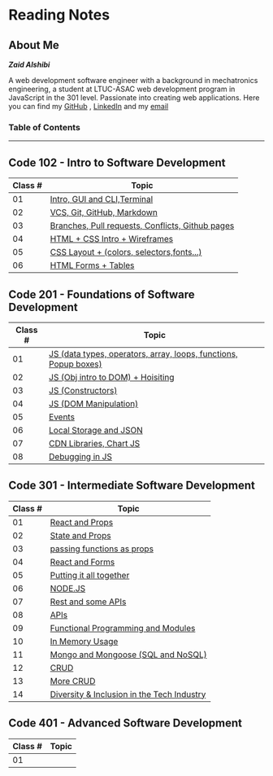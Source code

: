 # Reading Notes

## About Me

***Zaid Alshibi***

A web development software engineer with a background in mechatronics engineering, a student at LTUC-ASAC web development program in JavaScript in the 301 level.
Passionate into creating web applications.
Here you can find my [GitHub](https://github.com/zaidalshibi) , [LinkedIn](https://www.linkedin.com/in/zaidalshibi/) and my [email](mailto:zaidealshibi@gmail.com)

### Table of Contents

---

## Code 102 - Intro to Software Development

| Class # | Topic                                                            |
| ------- | ---------------------------------------------------------------- |
| 01      | [Intro, GUI and CLI,Terminal](102-day01.md)                      |
| 02      | [VCS, Git, GitHub, Markdown](102-day02.md)                       |
| 03      | [Branches, Pull requests, Conflicts, Github pages](102-day03.md) |
| 04      | [HTML  + CSS Intro + Wireframes](102-day04.md)                   |
| 05      | [CSS Layout + (colors, selectors,fonts...)](102-day05.md)        |
| 06      | [HTML Forms + Tables](102-day05.md)                              |

## Code 201 - Foundations of Software Development

| Class # | Topic                                                                           |
| ------- | ------------------------------------------------------------------------------- |
| 01      | [JS (data types, operators, array, loops, functions, Popup boxes)](201-day01.md)|
| 02      | [JS (Obj intro to DOM) + Hoisiting](201-day02.md)                               |
| 03      | [JS (Constructors)](201-day03.md)                                               |
| 04      | [JS (DOM Manipulation)](201-day04.md)                                           |
| 05      | [Events](201-day05.md)                                                          |
| 06      | [Local Storage and JSON](201-day06.md)                                          |
| 07      | [CDN Libraries, Chart JS](201-day07.md)                                         |
| 08      | [Debugging in JS](201-day08.md)                                                 |

## Code 301 - Intermediate Software Development

| Class # | Topic                                                     |
| ------- | --------------------------------------------------------- |
| 01      | [React and Props](301-day01.md)                           |
| 02      | [State and Props](301-day02.md)                           |
| 03      | [passing functions as props](301-day03.md)                |
| 04      | [React and Forms](301-day04.md)                           |
| 05      | [Putting it all together](301-day05.md)                   |
| 06      | [NODE.JS](301-day06.md)                                   |
| 07      | [Rest and some APIs](301-day07.md)                        |
| 08      | [APIs](301-day08.md)                                      |
| 09      | [Functional Programming and Modules](301-day09.md)        |
| 10      | [In Memory Usage](301-day10.md)                           |
| 11      | [Mongo and Mongoose (SQL and NoSQL)](301-day11.md)        |
| 12      | [CRUD](301-day12.md)                                      |
| 13      | [More CRUD](301-day13.md)                                 |
| 14      | [Diversity & Inclusion in the Tech Industry](301-day14.md)|

## Code 401 - Advanced Software Development

| Class # | Topic                                                     |
| ------- | --------------------------------------------------------- |
| 01      |                            |
